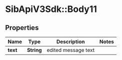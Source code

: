 # SibApiV3Sdk::Body11

## Properties
Name | Type | Description | Notes
------------ | ------------- | ------------- | -------------
**text** | **String** | edited message text | 


